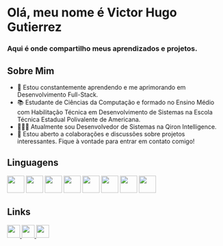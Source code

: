# Olá, meu nome é Victor Hugo Gutierrez

### Aqui é onde compartilho meus aprendizados e projetos.

## Sobre Mim

- 🌱 Estou constantemente aprendendo e me aprimorando em Desenvolvimento Full-Stack.
- 📚 Estudante de Ciências da Computação e formado no Ensino Médio com Habilitação Técnica em Desenvolvimento de Sistemas na Escola Técnica Estadual Polivalente de Americana.
- 👨🏻‍💻 Atualmente sou Desenvolvedor de Sistemas na Qiron Intelligence.
- 💬 Estou aberto a colaborações e discussões sobre projetos interessantes. Fique à vontade para entrar em contato comigo!

## Linguagens

<div>
  <img src="https://cdn.jsdelivr.net/gh/devicons/devicon/icons/python/python-original.svg" width="40"/>
  <img src="https://cdn.jsdelivr.net/gh/devicons/devicon/icons/html5/html5-original.svg" width="40"/>
  <img src="https://cdn.jsdelivr.net/gh/devicons/devicon/icons/css3/css3-original.svg" width="40"/>
  <img src="https://cdn.jsdelivr.net/gh/devicons/devicon/icons/javascript/javascript-original.svg" width="40"/>
  <img src="https://cdn.jsdelivr.net/gh/devicons/devicon/icons/nodejs/nodejs-original.svg" width="40"/>
  <img src="https://cdn.jsdelivr.net/gh/devicons/devicon/icons/react/react-original.svg" width="40"/>
  <img src="https://cdn.jsdelivr.net/gh/devicons/devicon/icons/java/java-original.svg" width="40"/>         
  <img src="https://cdn.jsdelivr.net/gh/devicons/devicon/icons/typescript/typescript-original.svg" width="40"/>         
</div>

## Links

<div>
  <a href="https://www.linkedin.com/in/victor-hugo-gutierrez/" target="_blank">
    <img src="https://cdn.jsdelivr.net/gh/devicons/devicon/icons/linkedin/linkedin-original.svg" width="30">
  </a>
  <a href="https://github.com/VictorHugoGutierrez/Settings-VSCode" target="_blank">
    <img src="https://cdn.jsdelivr.net/gh/devicons/devicon/icons/vscode/vscode-original.svg" width="30">
  </a>
  <a href="mailto:hugovictorgutierrez@gmail.com" target="_blank">
    <img src="https://cdn.jsdelivr.net/gh/devicons/devicon/icons/google/google-original.svg" width="30">
  </a>
</div>
